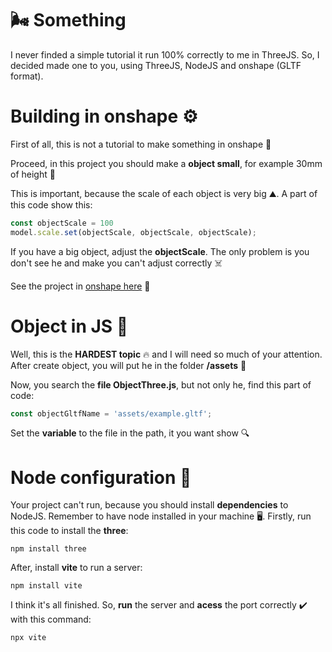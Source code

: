 # 🌬️ Something
I never finded a simple tutorial it run 100% correctly to me in ThreeJS. So, I decided made one to you, using ThreeJS, NodeJS and onshape (GLTF format).

# Building in onshape ⚙️
First of all, this is not a tutorial to make something in onshape 🚫

Proceed, in this project you should make a **object small**, for example 30mm of height 📏

This is important, because the scale of each object is very big ⛰️. A part of this code show this:

``` javascript
const objectScale = 100
model.scale.set(objectScale, objectScale, objectScale);
```
If you have a big object, adjust the **objectScale**. The only problem is you don't see he and make you can't adjust correctly ☠️

See the project in [onshape here](https://cad.onshape.com/documents/ab5ce2de69f04a8d979b5179/w/feef940623c78ebd390d0341/e/c2c0d4de43513db8d7f13788) 🔗

# Object in JS 🤖
Well, this is the **HARDEST topic** 🔥 and I will need so much of your attention. After create object, you will put he in the folder **/assets** 📂

Now, you search the **file ObjectThree.js**, but not only he, find this part of code:
``` javascript
const objectGltfName = 'assets/example.gltf';
```
Set the **variable** to the file in the path, it you want show 🔍

# Node configuration 🧭

Your project can't run, because you should install **dependencies** to NodeJS. Remember to have node installed in your machine 🖥️. Firstly, run this code to install the **three**:

``` this is not a programming language
npm install three
```

After, install **vite** to run a server:

``` maybe this is python
npm install vite
```

I think it's all finished. So, **run** the server and **acess** the port correctly ✔️ with this command:

``` finally this tutorial end
npx vite
```
